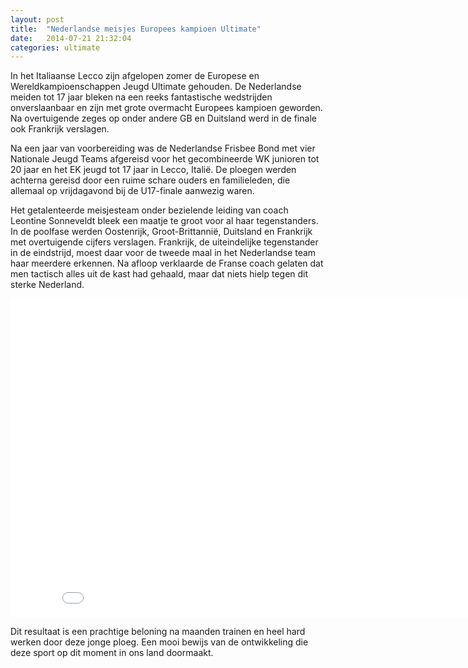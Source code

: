 ```yaml
---
layout: post
title:  "Nederlandse meisjes Europees kampioen Ultimate"
date:   2014-07-21 21:32:04
categories: ultimate
---
```

In het Italiaanse Lecco zijn afgelopen zomer de Europese en Wereldkampioenschappen Jeugd Ultimate gehouden. De Nederlandse meiden tot 17 jaar bleken na een reeks fantastische wedstrijden onverslaanbaar en zijn met grote overmacht Europees kampioen geworden. Na overtuigende zeges op onder andere GB en Duitsland werd in de finale ook Frankrijk verslagen.

Na een jaar van voorbereiding was de Nederlandse Frisbee Bond met vier Nationale Jeugd Teams afgereisd voor het gecombineerde WK junioren tot 20 jaar en het EK jeugd tot 17 jaar in Lecco, Italië. De ploegen werden achterna gereisd door een ruime schare ouders en familieleden, die allemaal op vrijdagavond bij de U17-finale aanwezig waren.

Het getalenteerde meisjesteam onder bezielende leiding van coach Leontine Sonneveldt bleek een maatje te groot voor al haar tegenstanders. In de poolfase werden Oostenrijk,  Groot-Brittannië, Duitsland en Frankrijk met overtuigende cijfers verslagen. Frankrijk, de uiteindelijke tegenstander in de eindstrijd, moest daar voor de tweede maal in het Nederlandse team haar meerdere erkennen. Na afloop verklaarde de Franse coach gelaten dat men tactisch alles uit de kast had gehaald, maar dat niets hielp tegen dit sterke Nederland.

<iframe width="854" height="510" src="//www.youtube.com/embed/5db8t44ACH8" frameborder="0"></iframe>

Dit resultaat is een prachtige beloning na maanden trainen en heel hard werken door deze jonge ploeg. Een mooi bewijs van de ontwikkeling die deze sport op dit moment in ons land doormaakt.
